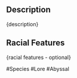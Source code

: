 ## Description

{description}
## Racial Features

{racial features - optional}

#Species #Lore #Abyssal